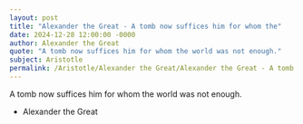 ```yaml
---
layout: post
title: "Alexander the Great - A tomb now suffices him for whom the"
date: 2024-12-28 12:00:00 -0000
author: Alexander the Great
quote: "A tomb now suffices him for whom the world was not enough."
subject: Aristotle
permalink: /Aristotle/Alexander the Great/Alexander the Great - A tomb now suffices him for whom the
---
```


A tomb now suffices him for whom the world was not enough.

- Alexander the Great
